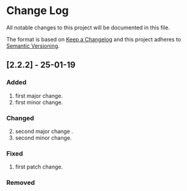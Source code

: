 # Change Log
All notable changes to this project will be documented in this file.

The format is based on [Keep a Changelog](http://keepachangelog.com/)
and this project adheres to [Semantic Versioning](http://semver.org/).

## [2.2.2] - 25-01-19
### Added
1. first major change.
1. first minor change.
### Changed
2. second major change .
2. second minor change.
### Fixed
1. first patch change.
### Removed

